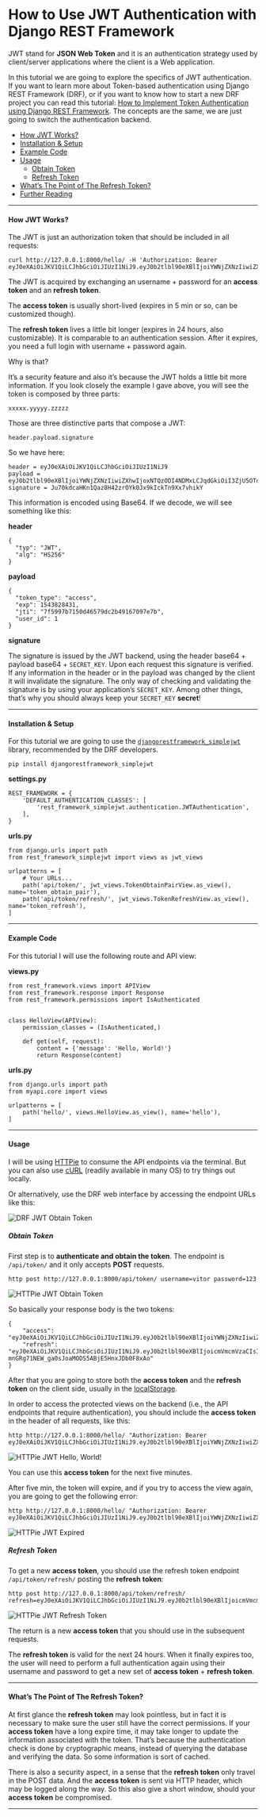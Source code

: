 # How to Use JWT Authentication with Django REST Framework

JWT stand for **JSON Web Token** and it is an authentication strategy used by client/server applications where the client is a Web application.

In this tutorial we are going to explore the specifics of JWT authentication. If you want to learn more about Token-based authentication using Django REST Framework (DRF), or if you want to know how to start a new DRF project you can read this tutorial: [How to Implement Token Authentication using Django REST Framework](https://simpleisbetterthancomplex.com/tutorial/2018/11/22/how-to-implement-token-authentication-using-django-rest-framework.html). The concepts are the same, we are just going to switch the authentication backend.

-   [How JWT Works?](#how-jwt-works)
-   [Installation & Setup](#installation--setup)
-   [Example Code](#example-code)
-   [Usage](#usage)
    -   [Obtain Token](#obtain-token)
    -   [Refresh Token](#refresh-token)
-   [What’s The Point of The Refresh Token?](#whats-the-point-of-the-refresh-token)
-   [Further Reading](#further-reading)

___

#### How JWT Works?

The JWT is just an authorization token that should be included in all requests:

```
curl http://127.0.0.1:8000/hello/ -H 'Authorization: Bearer eyJ0eXAiOiJKV1QiLCJhbGciOiJIUzI1NiJ9.eyJ0b2tlbl90eXBlIjoiYWNjZXNzIiwiZXhwIjoxNTQzODI4NDMxLCJqdGkiOiI3ZjU5OTdiNzE1MGQ0NjU3OWRjMmI0OTE2NzA5N2U3YiIsInVzZXJfaWQiOjF9.Ju70kdcaHKn1Qaz8H42zrOYk0Jx9kIckTn9Xx7vhikY'
```

The JWT is acquired by exchanging an username + password for an **access token** and an **refresh token**.

The **access token** is usually short-lived (expires in 5 min or so, can be customized though).

The **refresh token** lives a little bit longer (expires in 24 hours, also customizable). It is comparable to an authentication session. After it expires, you need a full login with username + password again.

Why is that?

It’s a security feature and also it’s because the JWT holds a little bit more information. If you look closely the example I gave above, you will see the token is composed by three parts:

```
xxxxx.yyyyy.zzzzz
```

Those are three distinctive parts that compose a JWT:

```
header.payload.signature
```

So we have here:

```
header = eyJ0eXAiOiJKV1QiLCJhbGciOiJIUzI1NiJ9
payload = eyJ0b2tlbl90eXBlIjoiYWNjZXNzIiwiZXhwIjoxNTQzODI4NDMxLCJqdGkiOiI3ZjU5OTdiNzE1MGQ0NjU3OWRjMmI0OTE2NzA5N2U3YiIsInVzZXJfaWQiOjF9
signature = Ju70kdcaHKn1Qaz8H42zrOYk0Jx9kIckTn9Xx7vhikY
```

This information is encoded using Base64. If we decode, we will see something like this:

**header**

```
{
  "typ": "JWT",
  "alg": "HS256"
}
```

**payload**

```
{
  "token_type": "access",
  "exp": 1543828431,
  "jti": "7f5997b7150d46579dc2b49167097e7b",
  "user_id": 1
}
```

**signature**

The signature is issued by the JWT backend, using the header base64 + payload base64 + `SECRET_KEY`. Upon each request this signature is verified. If any information in the header or in the payload was changed by the client it will invalidate the signature. The only way of checking and validating the signature is by using your application’s `SECRET_KEY`. Among other things, that’s why you should always keep your `SECRET_KEY` **secret**!

___

#### Installation & Setup

For this tutorial we are going to use the [`djangorestframework_simplejwt`](https://github.com/davesque/django-rest-framework-simplejwt) library, recommended by the DRF developers.

```
pip install djangorestframework_simplejwt
```

**settings.py**

```
REST_FRAMEWORK = {
    'DEFAULT_AUTHENTICATION_CLASSES': [
        'rest_framework_simplejwt.authentication.JWTAuthentication',
    ],
}
```

**urls.py**

```
from django.urls import path
from rest_framework_simplejwt import views as jwt_views

urlpatterns = [
    # Your URLs...
    path('api/token/', jwt_views.TokenObtainPairView.as_view(), name='token_obtain_pair'),
    path('api/token/refresh/', jwt_views.TokenRefreshView.as_view(), name='token_refresh'),
]
```

___

#### Example Code

For this tutorial I will use the following route and API view:

**views.py**

```
from rest_framework.views import APIView
from rest_framework.response import Response
from rest_framework.permissions import IsAuthenticated


class HelloView(APIView):
    permission_classes = (IsAuthenticated,)

    def get(self, request):
        content = {'message': 'Hello, World!'}
        return Response(content)
```

**urls.py**

```
from django.urls import path
from myapi.core import views

urlpatterns = [
    path('hello/', views.HelloView.as_view(), name='hello'),
]
```

___

#### Usage

I will be using [HTTPie](https://httpie.org/) to consume the API endpoints via the terminal. But you can also use [cURL](https://curl.haxx.se/) (readily available in many OS) to try things out locally.

Or alternatively, use the DRF web interface by accessing the endpoint URLs like this:

![DRF JWT Obtain Token](https://simpleisbetterthancomplex.com/media/2018/12/drf-web.png)

##### Obtain Token

First step is to **authenticate and obtain the token**. The endpoint is `/api/token/` and it only accepts **POST** requests.

```
http post http://127.0.0.1:8000/api/token/ username=vitor password=123
```

![HTTPie JWT Obtain Token](https://simpleisbetterthancomplex.com/media/2018/12/jwt-obtain-token.png)

So basically your response body is the two tokens:

```
{
    "access": "eyJ0eXAiOiJKV1QiLCJhbGciOiJIUzI1NiJ9.eyJ0b2tlbl90eXBlIjoiYWNjZXNzIiwiZXhwIjoxNTQ1MjI0MjU5LCJqdGkiOiIyYmQ1NjI3MmIzYjI0YjNmOGI1MjJlNThjMzdjMTdlMSIsInVzZXJfaWQiOjF9.D92tTuVi_YcNkJtiLGHtcn6tBcxLCBxz9FKD3qzhUg8",
    "refresh": "eyJ0eXAiOiJKV1QiLCJhbGciOiJIUzI1NiJ9.eyJ0b2tlbl90eXBlIjoicmVmcmVzaCIsImV4cCI6MTU0NTMxMDM1OSwianRpIjoiMjk2ZDc1ZDA3Nzc2NDE0ZjkxYjhiOTY4MzI4NGRmOTUiLCJ1c2VyX2lkIjoxfQ.rA-mnGRg71NEW_ga0sJoaMODS5ABjE5HnxJDb0F8xAo"
}
```

After that you are going to store both the **access token** and the **refresh token** on the client side, usually in the [localStorage](https://developer.mozilla.org/en-US/docs/Web/API/Window/localStorage).

In order to access the protected views on the backend (i.e., the API endpoints that require authentication), you should include the **access token** in the header of all requests, like this:

```
http http://127.0.0.1:8000/hello/ "Authorization: Bearer eyJ0eXAiOiJKV1QiLCJhbGciOiJIUzI1NiJ9.eyJ0b2tlbl90eXBlIjoiYWNjZXNzIiwiZXhwIjoxNTQ1MjI0MjAwLCJqdGkiOiJlMGQxZDY2MjE5ODc0ZTY3OWY0NjM0ZWU2NTQ2YTIwMCIsInVzZXJfaWQiOjF9.9eHat3CvRQYnb5EdcgYFzUyMobXzxlAVh_IAgqyvzCE"
```

![HTTPie JWT Hello, World!](https://simpleisbetterthancomplex.com/media/2018/12/jwt-bearer.png)

You can use this **access token** for the next five minutes.

After five min, the token will expire, and if you try to access the view again, you are going to get the following error:

```
http http://127.0.0.1:8000/hello/ "Authorization: Bearer eyJ0eXAiOiJKV1QiLCJhbGciOiJIUzI1NiJ9.eyJ0b2tlbl90eXBlIjoiYWNjZXNzIiwiZXhwIjoxNTQ1MjI0MjAwLCJqdGkiOiJlMGQxZDY2MjE5ODc0ZTY3OWY0NjM0ZWU2NTQ2YTIwMCIsInVzZXJfaWQiOjF9.9eHat3CvRQYnb5EdcgYFzUyMobXzxlAVh_IAgqyvzCE"
```

![HTTPie JWT Expired](https://simpleisbetterthancomplex.com/media/2018/12/jwt-expired.png)

##### Refresh Token

To get a new **access token**, you should use the refresh token endpoint `/api/token/refresh/` posting the **refresh token**:

```
http post http://127.0.0.1:8000/api/token/refresh/ refresh=eyJ0eXAiOiJKV1QiLCJhbGciOiJIUzI1NiJ9.eyJ0b2tlbl90eXBlIjoicmVmcmVzaCIsImV4cCI6MTU0NTMwODIyMiwianRpIjoiNzAyOGFlNjc0ZTdjNDZlMDlmMzUwYjg3MjU1NGUxODQiLCJ1c2VyX2lkIjoxfQ.Md8AO3dDrQBvWYWeZsd_A1J39z6b6HEwWIUZ7ilOiPE
```

![HTTPie JWT Refresh Token](https://simpleisbetterthancomplex.com/media/2018/12/jwt-refresh-token.png)

The return is a new **access token** that you should use in the subsequent requests.

The **refresh token** is valid for the next 24 hours. When it finally expires too, the user will need to perform a full authentication again using their username and password to get a new set of **access token** + **refresh token**.

___

#### What’s The Point of The Refresh Token?

At first glance the **refresh token** may look pointless, but in fact it is necessary to make sure the user still have the correct permissions. If your **access token** have a long expire time, it may take longer to update the information associated with the token. That’s because the authentication check is done by cryptographic means, instead of querying the database and verifying the data. So some information is sort of cached.

There is also a security aspect, in a sense that the **refresh token** only travel in the POST data. And the **access token** is sent via HTTP header, which may be logged along the way. So this also give a short window, should your **access token** be compromised.

___
